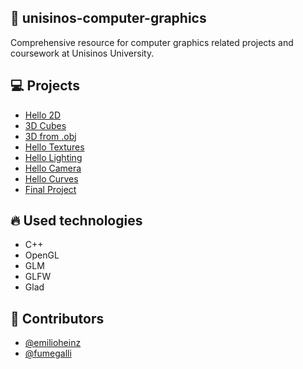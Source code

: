 ## 🌌 unisinos-computer-graphics
 Comprehensive resource for computer graphics related projects and coursework at Unisinos University.

## :computer: Projects
- [Hello 2D](https://github.com/emiliosheinz/unisinos-computer-graphics/tree/main/hello-3d)
- [3D Cubes](https://github.com/emiliosheinz/unisinos-computer-graphics/tree/main/3d-cubes)
- [3D from .obj](https://github.com/emiliosheinz/unisinos-computer-graphics/tree/main/3d-obj)
- [Hello Textures](https://github.com/emiliosheinz/unisinos-computer-graphics/tree/main/hello-textures)
- [Hello Lighting](https://github.com/emiliosheinz/unisinos-computer-graphics/tree/main/hello-lighting)
- [Hello Camera](https://github.com/emiliosheinz/unisinos-computer-graphics/tree/main/hello-camera)
- [Hello Curves](https://github.com/emiliosheinz/unisinos-computer-graphics/tree/main/hello-curves)
- [Final Project](https://github.com/emiliosheinz/unisinos-computer-graphics/tree/main/final-project)

## :fire: Used technologies
- C++
- OpenGL
- GLM
- GLFW
- Glad

## :man: Contributors
- [@emilioheinz](https://github.com/emiliosheinz)
- [@fumegalli](https://github.com/fumegalli)
